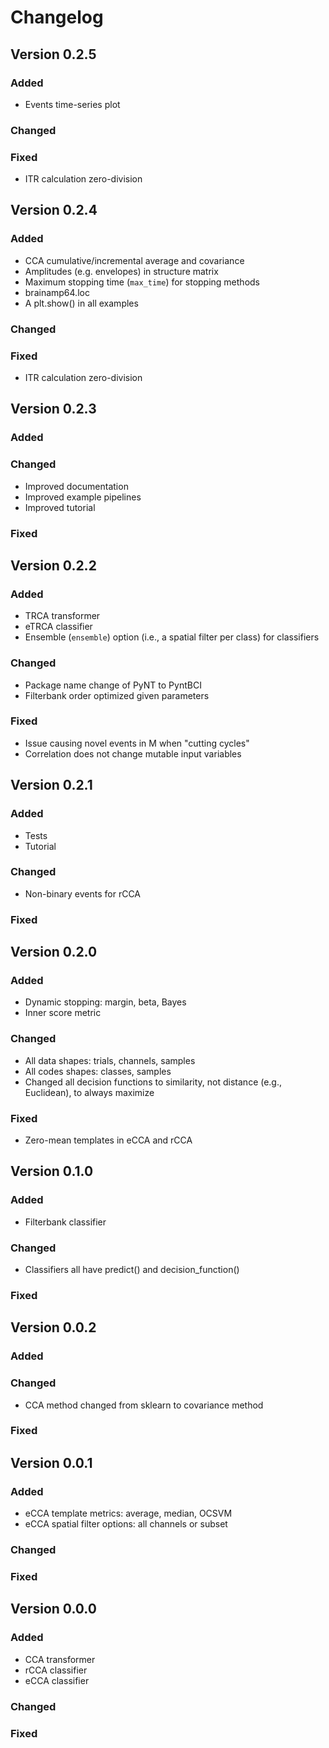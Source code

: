 # Changelog

## Version 0.2.5

### Added

- Events time-series plot

### Changed

### Fixed

- ITR calculation zero-division

## Version 0.2.4

### Added

- CCA cumulative/incremental average and covariance
- Amplitudes (e.g. envelopes) in structure matrix
- Maximum stopping time (`max_time`) for stopping methods
- brainamp64.loc
- A plt.show() in all examples

### Changed

### Fixed

- ITR calculation zero-division

## Version 0.2.3

### Added

### Changed

- Improved documentation
- Improved example pipelines
- Improved tutorial

### Fixed

## Version 0.2.2

### Added

- TRCA transformer
- eTRCA classifier
- Ensemble (`ensemble`) option (i.e., a spatial filter per class) for classifiers

### Changed

- Package name change of PyNT to PyntBCI
- Filterbank order optimized given parameters

### Fixed

- Issue causing novel events in M when "cutting cycles"
- Correlation does not change mutable input variables

## Version 0.2.1

### Added

- Tests
- Tutorial

### Changed

- Non-binary events for rCCA

### Fixed

## Version 0.2.0

### Added

- Dynamic stopping: margin, beta, Bayes
- Inner score metric

### Changed

- All data shapes: trials, channels, samples
- All codes shapes: classes, samples
- Changed all decision functions to similarity, not distance (e.g., Euclidean), to always maximize

### Fixed

- Zero-mean templates in eCCA and rCCA

## Version 0.1.0

### Added

- Filterbank classifier

### Changed

- Classifiers all have predict() and decision_function()

### Fixed

## Version 0.0.2

### Added

### Changed

- CCA method changed from sklearn to covariance method

### Fixed

## Version 0.0.1

### Added

- eCCA template metrics: average, median, OCSVM
- eCCA spatial filter options: all channels or subset

### Changed

### Fixed

## Version 0.0.0

### Added

- CCA transformer
- rCCA classifier
- eCCA classifier

### Changed

### Fixed